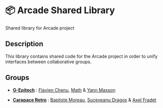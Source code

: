 # 📦 Arcade Shared Library
Shared library for Arcade project

## Description
This library contains shared code for the Arcade project in order to unify interfaces between collaborative groups.

## Groups
 - **[G-Epitech](https://github.com/G-Epitech/FMY-Arcade)** : [Flavien Chenu](https://github.com/flavien-chenu), [Math](https://github.com/tekmath) & [Yann Masson](https://github.com/Yann-Masson)

 - **[Carapace Retro](https://github.com/G-Epitech)** : [Baptiste Moreau](https://github.com/BxptisteM), [Suceveanu Dragos](https://github.com/sdragos1) & [Axel Fradet](https://github.com/AxelF44)

